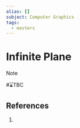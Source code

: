 ```yaml
---
alias: []
subject: Computer Graphics
tags:
  - masters
---
```

# Infinite Plane

>[!note]
> #⌛TBC 

## References
1. 